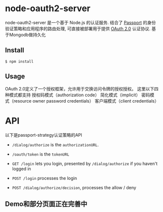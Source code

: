 # node-oauth2-server

node-oauth2-server 是一个基于 Node.js 的认证服务. 结合了 [Passport](http://passportjs.org/)
的身份验证策略和应用程序的路由处理, 可直接被部署用于提供 [OAuth 2.0](http://tools.ietf.org/html/rfc6749)
认证协议. 基于Mongodb做持久化

## Install

    $ npm install 

## Usage

OAuth 2.0定义了一个授权框架，允许用于交换访问令牌的授权授权。
这里以下四种模式都支持
授权码模式（authorization code）
简化模式（implicit）
密码模式（resource owner password credentials）
客户端模式（client credentials）

API
===

以下是passport-strategy认证策略的API

* `/dialog/authorize` is the `authorizationURL`.
* `/oauth/token` is the `tokenURL`


* `GET /login` lets you login, presented by `/dialog/authorize` if you haven't logged in
* `POST /login` processes the login

* `POST /dialog/authorize/decision`, processes the allow / deny

## Demo和部分页面正在完善中

